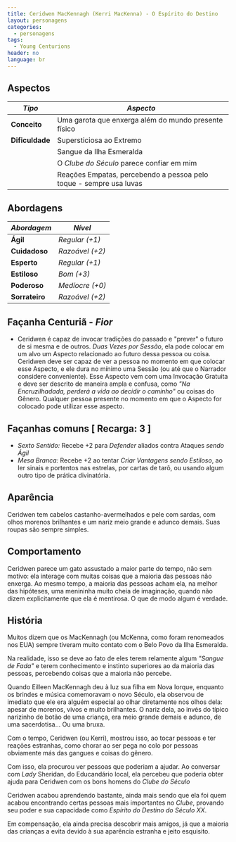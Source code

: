 ```yaml
---
title: Ceridwen MacKennagh (Kerri MacKenna) - O Espírito do Destino
layout: personagens
categories:
  - personagens
tags:
  - Young Centurions
header: no
language: br
---
```


## Aspectos

| ***Tipo***       | ***Aspecto***                                                       |
|------------------|---------------------------------------------------------------------|
| __Conceito__     | Uma garota que enxerga além do mundo presente físico                |
| __Dificuldade__  | Supersticiosa ao Extremo                                            |
|                  | Sangue da Ilha Esmeralda                                            |
|                  | O _Clube do Século_ parece confiar em mim                           |
|                  | Reações Empatas, percebendo a pessoa pelo toque - sempre usa luvas  |

## Abordagens

| ***Abordagem*** | ***Nível***     |
|-----------------|-----------------|
| __Ágil__        | _Regular (+1)_  |
| __Cuidadoso__   | _Razoável (+2)_ |
| __Esperto__     | _Regular (+1)_  |
| __Estiloso__    | _Bom (+3)_      |
| __Poderoso__    | _Medíocre (+0)_ |
| __Sorrateiro__  | _Razoável (+2)_ |

## Façanha Centuriã - _Fior_

+ Ceridwen é capaz de invocar tradições do passado e "prever" o futuro de si mesma e de outros. _Duas Vezes por Sessão_, ela pode colocar em um alvo um Aspecto relacionado ao futuro dessa pessoa ou coisa. Ceridwen deve ser capaz de ver a pessoa no momento em que colocar esse Aspecto, e ele dura no mínimo uma Sessão (ou até que o Narrador considere conveniente). Esse Aspecto vem com uma Invocação Gratuita e deve ser descrito de maneira ampla e confusa, como _"Na Encruzilhadada, perderá a vida ao decidir o caminho"_ ou coisas do Gênero. Qualquer pessoa presente no momento em que o Aspecto for colocado pode utilizar esse aspecto.

## Façanhas comuns [ Recarga: 3 ] 

+ _Sexto Sentido:_ Recebe +2 para _Defender_ aliados contra Ataques _sendo Ágil_
+ *Mesa Branca:* Recebe +2 ao tentar _Criar Vantagens sendo Estiloso_, ao ler sinais e portentos nas estrelas, por cartas de tarô, ou usando algum outro tipo de prática divinatória.

## Aparência

Ceridwen tem cabelos castanho-avermelhados e pele com sardas, com olhos morenos brilhantes e um nariz meio grande e adunco demais. Suas roupas são sempre simples.

## Comportamento

Ceridwen parece um gato assustado a maior parte do tempo, não sem motivo: ela interage com muitas coisas que a maioria das pessoas não enxerga. Ao mesmo tempo, a maioria das pessoas acham ela, na melhor das hipóteses, uma menininha muito cheia de imaginação, quando não dizem explicitamente que ela é mentirosa. O que de modo algum é verdade.

## História

Muitos dizem que os MacKennagh (ou McKenna, como foram renomeados nos EUA) sempre tiveram muito contato com o Belo Povo da Ilha Esmeralda. 

Na realidade, isso se deve ao fato de eles terem relamente algum _"Sangue de Fada"_ e terem conhecimento e instinto superiores ao da maioria das pessoas, percebendo coisas que a maioria não percebe.

Quando Eilleen MacKennagh deu à luz sua filha em Nova Iorque, enquanto os brindes e música comemoravam o novo Século, ela observou de imediato que ele era alguém especial ao olhar diretamente nos olhos dela: apesar de morenos, vivos e muito brilhantes. O nariz dela, ao invés do típico narizinho de botão de uma criança, era meio grande demais e adunco, de uma sacerdotisa... Ou uma bruxa.

Com o tempo, Ceridwen (ou Kerri), mostrou isso, ao tocar pessoas e ter reações estranhas, como chorar ao ser pega no colo por pessoas obviamente más das gangues e coisas do gênero.

Com isso, ela procurou ver pessoas que poderiam a ajudar. Ao conversar com _Lady_ Sheridan, do Educandário local, ela percebeu que poderia obter ajuda para Ceridwen com os bons homens do _Clube do Século_

Ceridwen acabou aprendendo bastante, ainda mais sendo que ela foi quem acabou encontrando certas pessoas mais importantes no _Clube_, provando seu poder e sua capacidade como _Espírito do Destino do Século XX_.

Em compensação, ela ainda precisa descobrir mais amigos, já que a maioria das crianças a evita devido à sua aparência estranha e jeito esquisito.
